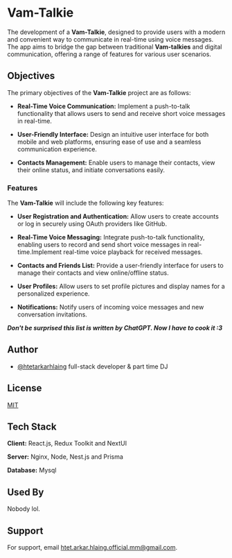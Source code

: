 # Vam-Talkie

The development of a **Vam-Talkie**, designed to provide users with a modern and convenient way to communicate in real-time using voice messages. The app aims to bridge the gap between traditional **Vam-talkies** and digital communication, offering a range of features for various user scenarios.

## Objectives

The primary objectives of the **Vam-Talkie** project are as follows:

- **Real-Time Voice Communication:** Implement a push-to-talk functionality that allows users to send and receive short voice messages in real-time.

- **User-Friendly Interface:** Design an intuitive user interface for both mobile and web platforms, ensuring ease of use and a seamless communication experience.

- **Contacts Management:** Enable users to manage their contacts, view their online status, and initiate conversations easily.

### Features

The **Vam-Talkie** will include the following key features:

- **User Registration and Authentication:** Allow users to create accounts or log in securely using OAuth providers like GitHub.

- **Real-Time Voice Messaging:** Integrate push-to-talk functionality, enabling users to record and send short voice messages in real-time.Implement real-time voice playback for received messages.

- **Contacts and Friends List:** Provide a user-friendly interface for users to manage their contacts and view online/offline status.

- **User Profiles:** Allow users to set profile pictures and display names for a personalized experience.

- **Notifications:** Notify users of incoming voice messages and new conversation invitations.

**_Don't be surprised this list is written by ChatGPT. Now I have to cook it :3_**

## Author

- [@htetarkarhlaing](https://www.github.com/htetarkarhlaing) full-stack developer & part time DJ

## License

[MIT](https://choosealicense.com/licenses/mit/)

## Tech Stack

**Client:** React.js, Redux Toolkit and NextUI

**Server:** Nginx, Node, Nest.js and Prisma

**Database:** Mysql

## Used By

Nobody lol.

## Support

For support, email <htet.arkar.hlaing.official.mm@gmail.com>.
